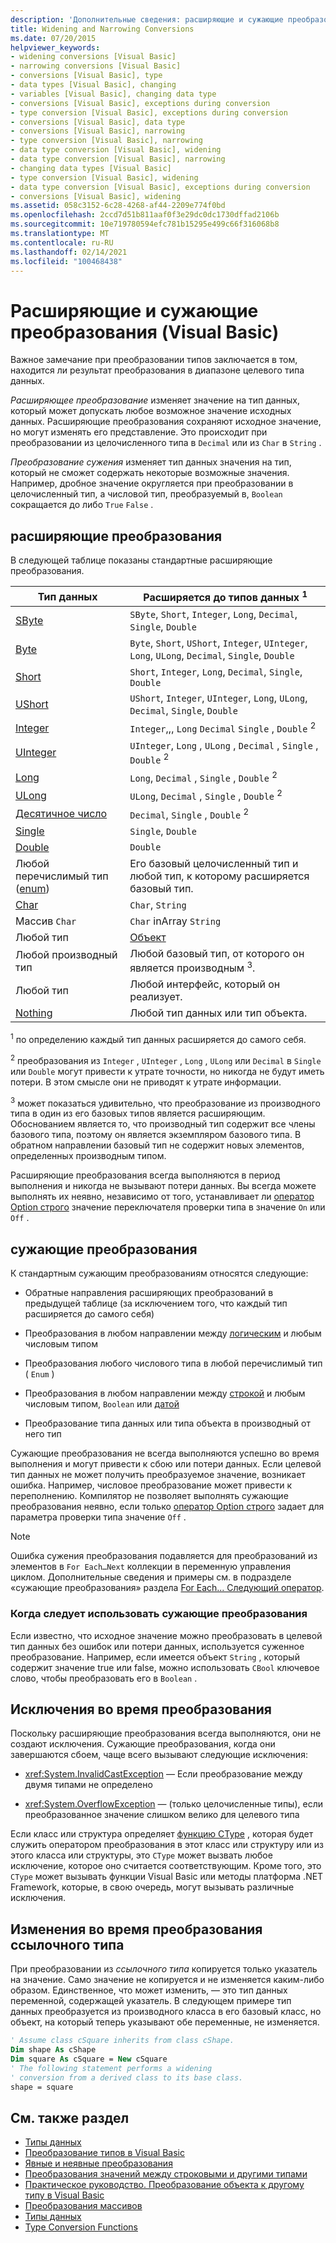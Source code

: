 ```yaml
---
description: 'Дополнительные сведения: расширяющие и сужающие преобразования (Visual Basic)'
title: Widening and Narrowing Conversions
ms.date: 07/20/2015
helpviewer_keywords:
- widening conversions [Visual Basic]
- narrowing conversions [Visual Basic]
- conversions [Visual Basic], type
- data types [Visual Basic], changing
- variables [Visual Basic], changing data type
- conversions [Visual Basic], exceptions during conversion
- type conversion [Visual Basic], exceptions during conversion
- conversions [Visual Basic], data type
- conversions [Visual Basic], narrowing
- type conversion [Visual Basic], narrowing
- data type conversion [Visual Basic], widening
- data type conversion [Visual Basic], narrowing
- changing data types [Visual Basic]
- type conversion [Visual Basic], widening
- data type conversion [Visual Basic], exceptions during conversion
- conversions [Visual Basic], widening
ms.assetid: 058c3152-6c28-4268-af44-2209e774f0bd
ms.openlocfilehash: 2ccd7d51b811aaf0f3e29dc0dc1730dffad2106b
ms.sourcegitcommit: 10e719780594efc781b15295e499c66f316068b8
ms.translationtype: MT
ms.contentlocale: ru-RU
ms.lasthandoff: 02/14/2021
ms.locfileid: "100468438"
---
```

# <a name="widening-and-narrowing-conversions-visual-basic"></a>Расширяющие и сужающие преобразования (Visual Basic)

Важное замечание при преобразовании типов заключается в том, находится ли результат преобразования в диапазоне целевого типа данных.  
  
 *Расширяющее преобразование* изменяет значение на тип данных, который может допускать любое возможное значение исходных данных.  Расширяющие преобразования сохраняют исходное значение, но могут изменять его представление. Это происходит при преобразовании из целочисленного типа в `Decimal` или из `Char` в `String` .  
  
 *Преобразование сужения* изменяет тип данных значения на тип, который не сможет содержать некоторые возможные значения. Например, дробное значение округляется при преобразовании в целочисленный тип, а числовой тип, преобразуемый в, `Boolean` сокращается до либо `True` `False` .  
  
## <a name="widening-conversions"></a>расширяющие преобразования  

 В следующей таблице показаны стандартные расширяющие преобразования.  
  
|Тип данных|Расширяется до типов данных <sup>1</sup>|  
|---|---|  
|[SByte](../../../language-reference/data-types/sbyte-data-type.md)|`SByte`, `Short`, `Integer`, `Long`, `Decimal`, `Single`, `Double`|  
|[Byte](../../../language-reference/data-types/byte-data-type.md)|`Byte`, `Short`, `UShort`, `Integer`, `UInteger`, `Long`, `ULong`, `Decimal`, `Single`, `Double`|  
|[Short](../../../language-reference/data-types/short-data-type.md)|`Short`, `Integer`, `Long`, `Decimal`, `Single`, `Double`|  
|[UShort](../../../language-reference/data-types/ushort-data-type.md)|`UShort`, `Integer`, `UInteger`, `Long`, `ULong`, `Decimal`, `Single`, `Double`|  
|[Integer](../../../language-reference/data-types/integer-data-type.md)|`Integer`,,, `Long` `Decimal` `Single` , `Double` <sup>2</sup>|  
|[UInteger](../../../language-reference/data-types/uinteger-data-type.md)|`UInteger`, `Long` , `ULong` , `Decimal` , `Single` , `Double` <sup>2</sup>|  
|[Long](../../../language-reference/data-types/long-data-type.md)|`Long`, `Decimal` , `Single` , `Double` <sup>2</sup>|  
|[ULong](../../../language-reference/data-types/ulong-data-type.md)|`ULong`, `Decimal` , `Single` , `Double` <sup>2</sup>|  
|[Десятичное число](../../../language-reference/data-types/decimal-data-type.md)|`Decimal`, `Single` , `Double` <sup>2</sup>|  
|[Single](../../../language-reference/data-types/single-data-type.md)|`Single`, `Double`|  
|[Double](../../../language-reference/data-types/double-data-type.md)|`Double`|  
|Любой перечислимый тип ([enum](../../../language-reference/statements/enum-statement.md))|Его базовый целочисленный тип и любой тип, к которому расширяется базовый тип.|  
|[Char](../../../language-reference/data-types/char-data-type.md)|`Char`, `String`|  
|Массив `Char`|`Char` inArray `String`|  
|Любой тип|[Объект](../../../language-reference/data-types/object-data-type.md)|  
|Любой производный тип|Любой базовый тип, от которого он является производным <sup>3</sup>.|  
|Любой тип|Любой интерфейс, который он реализует.|  
|[Nothing](../../../language-reference/nothing.md)|Любой тип данных или тип объекта.|  
  
 <sup>1</sup> по определению каждый тип данных расширяется до самого себя.  
  
 <sup>2</sup> преобразования из `Integer` , `UInteger` , `Long` , `ULong` или `Decimal` в `Single` или `Double` могут привести к утрате точности, но никогда не будут иметь потери. В этом смысле они не приводят к утрате информации.  
  
 <sup>3</sup> может показаться удивительно, что преобразование из производного типа в один из его базовых типов является расширяющим. Обоснованием является то, что производный тип содержит все члены базового типа, поэтому он является экземпляром базового типа. В обратном направлении базовый тип не содержит новых элементов, определенных производным типом.  
  
 Расширяющие преобразования всегда выполняются в период выполнения и никогда не вызывают потери данных. Вы всегда можете выполнять их неявно, независимо от того, устанавливает ли [оператор Option строго](../../../language-reference/statements/option-strict-statement.md) значение переключателя проверки типа в значение `On` или `Off` .  
  
## <a name="narrowing-conversions"></a>сужающие преобразования  

 К стандартным сужающим преобразованиям относятся следующие:  
  
- Обратные направления расширяющих преобразований в предыдущей таблице (за исключением того, что каждый тип расширяется до самого себя)  
  
- Преобразования в любом направлении между [логическим](../../../language-reference/data-types/boolean-data-type.md) и любым числовым типом  
  
- Преобразования любого числового типа в любой перечислимый тип ( `Enum` )  
  
- Преобразования в любом направлении между [строкой](../../../language-reference/data-types/string-data-type.md) и любым числовым типом, `Boolean` или [датой](../../../language-reference/data-types/date-data-type.md)  
  
- Преобразование типа данных или типа объекта в производный от него тип  
  
 Сужающие преобразования не всегда выполняются успешно во время выполнения и могут привести к сбою или потери данных. Если целевой тип данных не может получить преобразуемое значение, возникает ошибка. Например, числовое преобразование может привести к переполнению. Компилятор не позволяет выполнять сужающие преобразования неявно, если только [оператор Option строго](../../../language-reference/statements/option-strict-statement.md) задает для параметра проверки типа значение `Off` .  
  
> [!NOTE]
> Ошибка сужения преобразования подавляется для преобразований из элементов в `For Each…Next` коллекции в переменную управления циклом. Дополнительные сведения и примеры см. в подразделе «сужающие преобразования» раздела [For Each... Следующий оператор](../../../language-reference/statements/for-each-next-statement.md).  
  
### <a name="when-to-use-narrowing-conversions"></a>Когда следует использовать сужающие преобразования  

 Если известно, что исходное значение можно преобразовать в целевой тип данных без ошибок или потери данных, используется суженное преобразование. Например, если имеется объект `String` , который содержит значение true или false, можно использовать `CBool` ключевое слово, чтобы преобразовать его в `Boolean` .  
  
## <a name="exceptions-during-conversion"></a>Исключения во время преобразования  

 Поскольку расширяющие преобразования всегда выполняются, они не создают исключения. Сужающие преобразования, когда они завершаются сбоем, чаще всего вызывают следующие исключения:  
  
- <xref:System.InvalidCastException> — Если преобразование между двумя типами не определено  
  
- <xref:System.OverflowException> — (только целочисленные типы), если преобразованное значение слишком велико для целевого типа  
  
 Если класс или структура определяет [функцию CType](../../../language-reference/functions/ctype-function.md) , которая будет служить оператором преобразования в этот класс или структуру или из этого класса или структуры, это `CType` может вызвать любое исключение, которое оно считается соответствующим. Кроме того, это `CType` может вызывать функции Visual Basic или методы платформа .NET Framework, которые, в свою очередь, могут вызывать различные исключения.  
  
## <a name="changes-during-reference-type-conversions"></a>Изменения во время преобразования ссылочного типа  

 При преобразовании из *ссылочного типа* копируется только указатель на значение. Само значение не копируется и не изменяется каким-либо образом. Единственное, что может изменить, — это тип данных переменной, содержащей указатель. В следующем примере тип данных преобразуется из производного класса в его базовый класс, но объект, на который теперь указывают обе переменные, не изменяется.  
  
```vb  
' Assume class cSquare inherits from class cShape.  
Dim shape As cShape  
Dim square As cSquare = New cSquare  
' The following statement performs a widening  
' conversion from a derived class to its base class.  
shape = square  
```  
  
## <a name="see-also"></a>См. также раздел

- [Типы данных](index.md)
- [Преобразование типов в Visual Basic](type-conversions.md)
- [Явные и неявные преобразования](implicit-and-explicit-conversions.md)
- [Преобразования значений между строковыми и другими типами](conversions-between-strings-and-other-types.md)
- [Практическое руководство. Преобразование объекта к другому типу в Visual Basic](how-to-convert-an-object-to-another-type.md)
- [Преобразования массивов](array-conversions.md)
- [Типы данных](../../../language-reference/data-types/index.md)
- [Type Conversion Functions](../../../language-reference/functions/type-conversion-functions.md)
